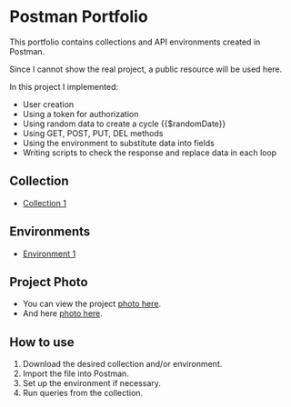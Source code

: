 # Postman Portfolio

This portfolio contains collections and API environments created in Postman.

Since I cannot show the real project, a public resource will be used here.

In this project I implemented:
- User creation
- Using a token for authorization
- Using random data to create a cycle {{$randomDate}}
- Using GET, POST, PUT, DEL methods
- Using the environment to substitute data into fields
- Writing scripts to check the response and replace data in each loop


## Collection

- [Collection 1](collections/Dummy.postman_collection.json)


## Environments

- [Environment 1](environments/DummyAPI.postman_environment.json)

## Project Photo
- You can view the project <u> photo </u> [here](img/first_photo.png).
- And here <u> photo </u> [here](img/second_photo.png).


## How to use

1. Download the desired collection and/or environment.
2. Import the file into Postman.
3. Set up the environment if necessary.
4. Run queries from the collection.
